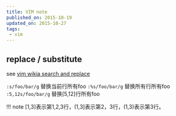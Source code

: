 ```yaml
---
title: VIM note
published_on: 2015-10-19
updated_on: 2015-10-27
tags:
 - vim
---
```

## replace / substitute
see [vim wikia search and replace][vim-wikia-search-replace]

`:s/foo/bar/g` 替换当前行所有foo
`:%s/foo/bar/g` 替换所有行所有foo
`:5,12s/foo/bar/g` 替换[5,12]行所有foo


!!! note
    [1,3]表示第1,2,3行，(1,3]表示第2，3行，(1,3)表示第3行。 

[vim-wikia-search-replace]: http://vim.wikia.com/wiki/Search_and_replace
